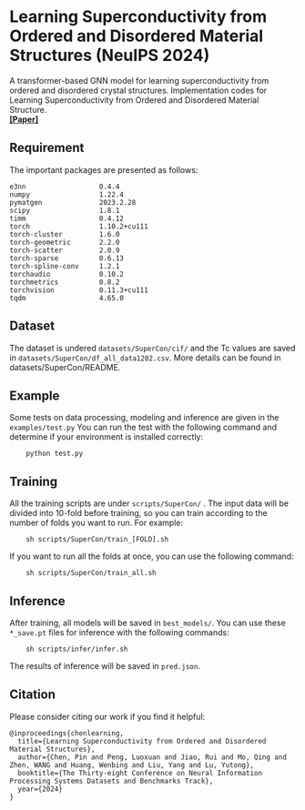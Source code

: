 # Learning Superconductivity from Ordered and Disordered Material Structures (NeuIPS 2024)

A transformer-based GNN model for learning superconductivity from ordered and disordered crystal structures. Implementation codes for Learning Superconductivity from Ordered and Disordered Material Structure.  
[**[Paper]**](https://neurips.cc/virtual/2024/poster/97553)

## Requirement

The important packages are presented as follows:

```
e3nn                  0.4.4
numpy                 1.22.4
pymatgen              2023.2.28
scipy                 1.8.1
timm                  0.4.12
torch                 1.10.2+cu111
torch-cluster         1.6.0
torch-geometric       2.2.0
torch-scatter         2.0.9
torch-sparse          0.6.13
torch-spline-conv     1.2.1
torchaudio            0.10.2 
torchmetrics          0.8.2
torchvision           0.11.3+cu111
tqdm                  4.65.0 
```

## Dataset

The dataset is undered `datasets/SuperCon/cif/` and the Tc values are saved in `datasets/SuperCon/df_all_data1202.csv`. More details can be found in datasets/SuperCon/README.

## Example

Some tests on data processing, modeling and inference are given in the `examples/test.py`
You can run the test with the following command and determine if your environment is installed correctly:

```
    python test.py
```

## Training

All the training scripts are under `scripts/SuperCon/` . 
The input data will be divided into 10-fold before training, so you can train according to the number of folds you want to run.
For example:

```
    sh scripts/SuperCon/train_[FOLD].sh
```
If you want to run all the folds at once, you can use the following command:

```
    sh scripts/SuperCon/train_all.sh
```

## Inference

After training, all models will be saved in `best_models/`.
You can use these `*_save.pt` files for inference with the following commands:

```
    sh scripts/infer/infer.sh
```
The results of inference will be saved in `pred.json`.

## Citation
Please consider citing our work if you find it helpful:

```
@inproceedings{chenlearning,
  title={Learning Superconductivity from Ordered and Disordered Material Structures},
  author={Chen, Pin and Peng, Luoxuan and Jiao, Rui and Mo, Qing and Zhen, WANG and Huang, Wenbing and Liu, Yang and Lu, Yutong},
  booktitle={The Thirty-eight Conference on Neural Information Processing Systems Datasets and Benchmarks Track},
  year={2024}
}
```
